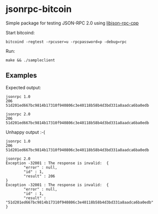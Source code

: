 # jsonrpc-bitcoin

Simple package for testing JSON-RPC 2.0 using
[libjson-rpc-cpp](https://github.com/cinemast/libjson-rpc-cpp)

Start bitcoind:
```
bitcoind -regtest -rpcuser=u -rpcpassword=p -debug=rpc
```

Run:
```
make && ./sampleclient
```
## Examples

Expected output:
```
jsonrpc 1.0
206
51d201ed667bc9814b17310f940806c3e40118b58b4d3bd331a8aadca6ba0edb

jsonrpc 2.0
206
51d201ed667bc9814b17310f940806c3e40118b58b4d3bd331a8aadca6ba0edb
```

Unhappy output :-(
```
jsonrpc 1.0
206
51d201ed667bc9814b17310f940806c3e40118b58b4d3bd331a8aadca6ba0edb

jsonrpc 2.0
Exception -32001 : The response is invalid:  {
        "error" : null,
        "id" : 1,
        "result" : 206
}
Exception -32001 : The response is invalid:  {
        "error" : null,
        "id" : 1,
        "result" : "51d201ed667bc9814b17310f940806c3e40118b58b4d3bd331a8aadca6ba0edb"
}
```